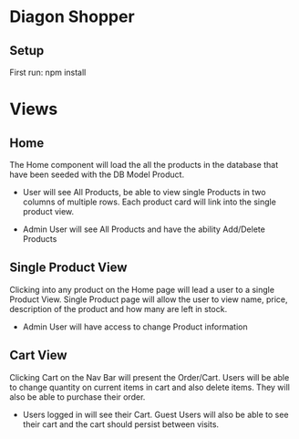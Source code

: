 # Diagon Shopper

## Setup

First run: npm install

# Views

## Home
The Home component will load the all the products in the database that have been seeded with the DB Model Product.

* User will see All Products, be able to view single Products in two columns of multiple rows. Each product card will link into the single product view.

* Admin User will see All Products and have the ability Add/Delete Products

## Single Product View
Clicking into any product on the Home page will lead a user to a single Product View. Single Product page will allow the user to view name, price, description of the product and how many are left in stock.

* Admin User will have access to change Product information

## Cart View
Clicking Cart on the Nav Bar will present the Order/Cart. Users will be able to change quantity on current items in cart and also delete items. They will also be able to purchase their order.

* Users logged in will see their Cart. Guest Users will also be able to see their cart and the cart should persist between visits.

